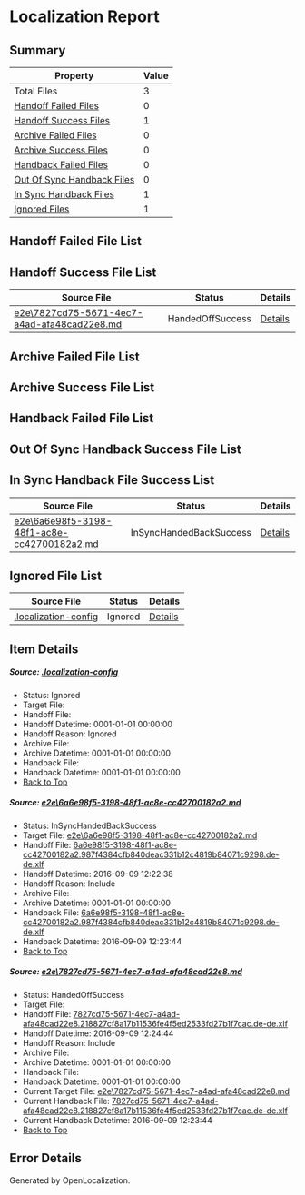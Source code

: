 # <a name='report-top'></a> Localization Report

## Summary
 Property | Value 
 -------- | ----- 
 Total Files | 3
[ Handoff Failed Files ](#handoff-failed-list)| 0
[ Handoff Success Files ](#handoff-success-list)| 1
[ Archive Failed Files ](#archive-failed-list)| 0
[ Archive Success Files ](#archive-success-list)| 0
[ Handback Failed Files ](#handback-failed-list)| 0
[ Out Of Sync Handback Files ](#outofsync-handback-success-list)| 0
[ In Sync Handback Files ](#insync-handback-success-list)| 1
[ Ignored Files ](#ignored-list)| 1

## <a name='handoff-failed-list'></a> Handoff Failed File List

## <a name='handoff-success-list'></a> Handoff Success File List
 Source File | Status | Details 
 ----------- | ------ | ------- 
 [e2e\7827cd75-5671-4ec7-a4ad-afa48cad22e8.md](https://github.com/OpenLocalizationTestOrg/ol-test0/blob/b982ee8b664dc305895eacb16ac62d012c397240/e2e/7827cd75-5671-4ec7-a4ad-afa48cad22e8.md) | HandedOffSuccess | [Details](#7e519a7be2d5512eb3c2a1f377b60ac6b31c89f62)

## <a name='archive-failed-list'></a> Archive Failed File List

## <a name='archive-success-list'></a> Archive Success File List

## <a name='handback-failed-list'></a> Handback Failed File List

## <a name='outofsync-handback-success-list'></a> Out Of Sync Handback Success File List

## <a name='insync-handback-success-list'></a> In Sync Handback File Success List
 Source File | Status | Details 
 ----------- | ------ | ------- 
 [e2e\6a6e98f5-3198-48f1-ac8e-cc42700182a2.md](https://github.com/OpenLocalizationTestOrg/ol-test0/blob/06c895eb5f1db3805ac7e2fa68b5549d219c3155/e2e/6a6e98f5-3198-48f1-ac8e-cc42700182a2.md) | InSyncHandedBackSuccess | [Details](#5aabc5259a7d4e3afca5e4357ee94b9ebd7d75411)

## <a name='ignored-list'></a> Ignored File List
 Source File | Status | Details 
 ----------- | ------ | ------- 
 [.localization-config](https://github.com/OpenLocalizationTestOrg/ol-test0/blob/b982ee8b664dc305895eacb16ac62d012c397240/.localization-config) | Ignored | [Details](#c268a05ecaa7ec85942ed632c29928ee5bd6da8d0)

## Item Details
##### <a name='c268a05ecaa7ec85942ed632c29928ee5bd6da8d0'></a> Source: [.localization-config](https://github.com/OpenLocalizationTestOrg/ol-test0/blob/b982ee8b664dc305895eacb16ac62d012c397240/.localization-config)
* Status: Ignored
* Target File: 
* Handoff File: 
* Handoff Datetime: 0001-01-01 00:00:00
* Handoff Reason: Ignored
* Archive File: 
* Archive Datetime: 0001-01-01 00:00:00
* Handback File: 
* Handback Datetime: 0001-01-01 00:00:00
* [Back to Top](#report-top)

##### <a name='5aabc5259a7d4e3afca5e4357ee94b9ebd7d75411'></a> Source: [e2e\6a6e98f5-3198-48f1-ac8e-cc42700182a2.md](https://github.com/OpenLocalizationTestOrg/ol-test0/blob/06c895eb5f1db3805ac7e2fa68b5549d219c3155/e2e/6a6e98f5-3198-48f1-ac8e-cc42700182a2.md)
* Status: InSyncHandedBackSuccess
* Target File: [e2e\6a6e98f5-3198-48f1-ac8e-cc42700182a2.md](https://github.com/OpenLocalizationTestOrg/ol-test0-dede/blob/36223cc67f64d9a6f09f8c8dde5a252a467390aa/e2e/6a6e98f5-3198-48f1-ac8e-cc42700182a2.md)
* Handoff File: [6a6e98f5-3198-48f1-ac8e-cc42700182a2.987f4384cfb840deac331b12c4819b84071c9298.de-de.xlf](https://github.com/OpenLocalizationTestOrg/ol-test0-handoff/blob/ea2ac1c3dd07fcdbd64f7f54f5d1940d2a39c396/ol-handoff/OpenLocalizationTestOrg/ol-test0-dede/yuwzho/ht/6a6e98f5-3198-48f1-ac8e-cc42700182a2.987f4384cfb840deac331b12c4819b84071c9298.de-de.xlf)
* Handoff Datetime: 2016-09-09 12:22:38
* Handoff Reason: Include
* Archive File: 
* Archive Datetime: 0001-01-01 00:00:00
* Handback File: [6a6e98f5-3198-48f1-ac8e-cc42700182a2.987f4384cfb840deac331b12c4819b84071c9298.de-de.xlf](https://github.com/OpenLocalizationTestOrg/ol-test0-handback/blob/49104dccbf768d6830cbbcae372359bf60f9dae7/ol-handback/OpenLocalizationTestOrg/ol-test0-dede/yuwzho/ht/6a6e98f5-3198-48f1-ac8e-cc42700182a2.987f4384cfb840deac331b12c4819b84071c9298.de-de.xlf)
* Handback Datetime: 2016-09-09 12:23:44
* [Back to Top](#report-top)

##### <a name='7e519a7be2d5512eb3c2a1f377b60ac6b31c89f62'></a> Source: [e2e\7827cd75-5671-4ec7-a4ad-afa48cad22e8.md](https://github.com/OpenLocalizationTestOrg/ol-test0/blob/b982ee8b664dc305895eacb16ac62d012c397240/e2e/7827cd75-5671-4ec7-a4ad-afa48cad22e8.md)
* Status: HandedOffSuccess
* Target File: 
* Handoff File: [7827cd75-5671-4ec7-a4ad-afa48cad22e8.218827cf8a17b11536fe4f5ed2533fd27b1f7cac.de-de.xlf](https://github.com/OpenLocalizationTestOrg/ol-test0-handoff/blob/545cd47d68fe236de73eec48c8bc9191fca6c30a/ol-handoff/OpenLocalizationTestOrg/ol-test0-dede/yuwzho/ht/7827cd75-5671-4ec7-a4ad-afa48cad22e8.218827cf8a17b11536fe4f5ed2533fd27b1f7cac.de-de.xlf)
* Handoff Datetime: 2016-09-09 12:24:44
* Handoff Reason: Include
* Archive File: 
* Archive Datetime: 0001-01-01 00:00:00
* Handback File: 
* Handback Datetime: 0001-01-01 00:00:00
* Current Target File: [e2e\7827cd75-5671-4ec7-a4ad-afa48cad22e8.md](https://github.com/OpenLocalizationTestOrg/ol-test0-dede/blob/36223cc67f64d9a6f09f8c8dde5a252a467390aa/e2e/7827cd75-5671-4ec7-a4ad-afa48cad22e8.md)
* Current Handback File: [7827cd75-5671-4ec7-a4ad-afa48cad22e8.218827cf8a17b11536fe4f5ed2533fd27b1f7cac.de-de.xlf](https://github.com/OpenLocalizationTestOrg/ol-test0-handback/blob/49104dccbf768d6830cbbcae372359bf60f9dae7/ol-handback/OpenLocalizationTestOrg/ol-test0-dede/yuwzho/ht/7827cd75-5671-4ec7-a4ad-afa48cad22e8.218827cf8a17b11536fe4f5ed2533fd27b1f7cac.de-de.xlf)
* Current Handback Datetime: 2016-09-09 12:23:44
* [Back to Top](#report-top)


## Error Details

Generated by OpenLocalization.
